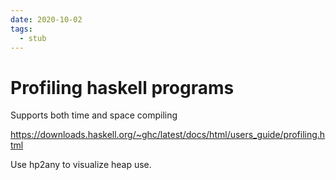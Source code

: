 ```yaml
---
date: 2020-10-02
tags: 
  - stub
---
```


# Profiling haskell programs

Supports both time and space compiling

https://downloads.haskell.org/~ghc/latest/docs/html/users_guide/profiling.html

Use hp2any to visualize heap use.
